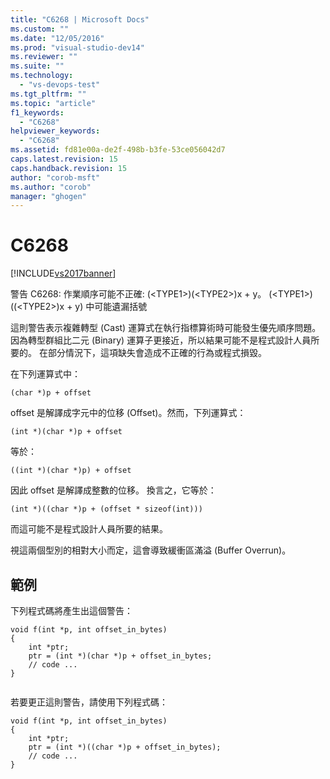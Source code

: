 ```yaml
---
title: "C6268 | Microsoft Docs"
ms.custom: ""
ms.date: "12/05/2016"
ms.prod: "visual-studio-dev14"
ms.reviewer: ""
ms.suite: ""
ms.technology: 
  - "vs-devops-test"
ms.tgt_pltfrm: ""
ms.topic: "article"
f1_keywords: 
  - "C6268"
helpviewer_keywords: 
  - "C6268"
ms.assetid: fd81e00a-de2f-498b-b3fe-53ce056042d7
caps.latest.revision: 15
caps.handback.revision: 15
author: "corob-msft"
ms.author: "corob"
manager: "ghogen"
---
```

# C6268
[!INCLUDE[vs2017banner](../code-quality/includes/vs2017banner.md)]

警告 C6268: 作業順序可能不正確: \(\<TYPE1\>\)\(\<TYPE2\>\)x \+ y。  \(\<TYPE1\>\)\(\(\<TYPE2\>\)x \+ y\) 中可能遺漏括號  
  
 這則警告表示複雜轉型 \(Cast\) 運算式在執行指標算術時可能發生優先順序問題。  因為轉型群組比二元 \(Binary\) 運算子更接近，所以結果可能不是程式設計人員所要的。  在部分情況下，這項缺失會造成不正確的行為或程式損毀。  
  
 在下列運算式中：  
  
 `(char *)p + offset`  
  
 offset 是解譯成字元中的位移 \(Offset\)。然而，下列運算式：  
  
 `(int *)(char *)p + offset`  
  
 等於：  
  
 `((int *)(char *)p) + offset`  
  
 因此 offset 是解譯成整數的位移。  換言之，它等於：  
  
 `(int *)((char *)p + (offset * sizeof(int)))`  
  
 而這可能不是程式設計人員所要的結果。  
  
 視這兩個型別的相對大小而定，這會導致緩衝區滿溢 \(Buffer Overrun\)。  
  
## 範例  
 下列程式碼將產生出這個警告：  
  
```  
void f(int *p, int offset_in_bytes)  
{  
    int *ptr;  
    ptr = (int *)(char *)p + offset_in_bytes;  
    // code ...  
}  
  
```  
  
 若要更正這則警告，請使用下列程式碼：  
  
```  
void f(int *p, int offset_in_bytes)  
{  
    int *ptr;  
    ptr = (int *)((char *)p + offset_in_bytes);  
    // code ...  
}  
```